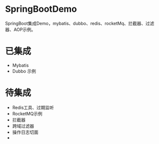 # SpringBootDemo
SpringBoot集成Demo，mybatis、dubbo、redis、rocketMq、拦截器、过滤器、AOP示例。



# 已集成
- Mybatis
- Dubbo 示例



# 待集成
- Redis工具、过期监听
- RocketMQ示例
- 拦截器
- 跨域过滤器
- 操作日志切面
- 